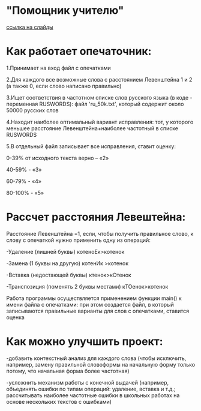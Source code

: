# "Помощник учителю"

[ссылка на слайды](Защита_опечаточник.pdf)

# Как работает опечаточник:

1.Принимает на вход файл с опечатками

2.Для каждого все возможные слова с расстоянием Левенштейна 1 и 2 (а также 0, если слово написано правильно)

3.Ищет соответствия в частотном списке слов русского языка (в коде - переменная RUSWORDS): файл 'ru_50k.txt', который содержит около 50000 русских слов

4.Находит наиболее оптимальный вариант исправления: тот, у которого меньшее расстояние Левенштейна+наиболее частотный в списке RUSWORDS

5.В отдельный файл записывает все исправления, ставит оценку:

0-39% от исходного текста верно – «2»

40-59% - «3»

60-79% - «4»

80-100% - «5»

# Рассчет расстояния Левештейна:
Расстояние Левенштейна =1, если, чтобы получить правильное слово, к слову с опечаткой нужно применить одну из операций:

-Удаление (лишней буквы) котеноЕк>котенок

-Замена (1 буквы на другую) котенИк >котенок

-Вставка (недостающей буквы) ктенок>кОтенок

-Транспозиция (поменять 2 буквы местами) кТОенок>котенок

Работа программы осуществляется применением функции main() к имени файла с опечатками: при этом создается файл, в который записываются правильные варианты для слов с опечатками, ставится оценка

# Как можно улучшить проект:

-добавить контекстный анализ для каждого слова (чтобы исключить, например, замену правильной словоформы на начальную форму только потому, что начальная форма более частотная)

-усложнить механизм работы с конечной выдачей (например, объединять ошибки по типам операций: удаление, вставка и т.д.; рассчитывать наиболее частотные ошибки в школьных работах на основе нескольких текстов с ошибками)
